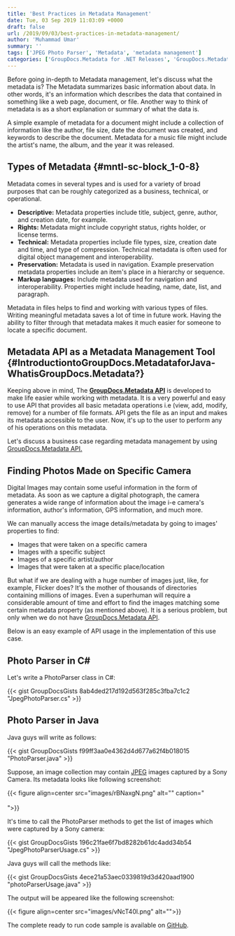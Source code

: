 ```yaml
---
title: 'Best Practices in Metadata Management'
date: Tue, 03 Sep 2019 11:03:09 +0000
draft: false
url: /2019/09/03/best-practices-in-metadata-management/
author: 'Muhammad Umar'
summary: ''
tags: ['JPEG Photo Parser', 'Metadata', 'metadata management']
categories: ['GroupDocs.Metadata for .NET Releases', 'GroupDocs.Metadata Product Family']
---
```


Before going in-depth to Metadata management, let's discuss what the metadata is? The Metadata summarizes basic information about data. In other words, it's an information which describes the data that contained in something like a web page, document, or file. Another way to think of metadata is as a short explanation or summary of what the data is.

A simple example of metadata for a document might include a collection of information like the author, file size, date the document was created, and keywords to describe the document. Metadata for a music file might include the artist's name, the album, and the year it was released.

## Types of Metadata {#mntl-sc-block_1-0-8}

Metadata comes in several types and is used for a variety of broad purposes that can be roughly categorized as a business, technical, or operational.

*   **Descriptive:** Metadata properties include title, subject, genre, author, and creation date, for example.
*   **Rights:** Metadata might include copyright status, rights holder, or license terms.
*   **Technical:** Metadata properties include file types, size, creation date and time, and type of compression. Technical metadata is often used for digital object management and interoperability.
*   **Preservation:** Metadata is used in navigation. Example preservation metadata properties include an item's place in a hierarchy or sequence.
*   **Markup languages:** Include metadata used for navigation and interoperability. Properties might include heading, name, date, list, and paragraph.

Metadata in files helps to find and working with various types of files. Writing meaningful metadata saves a lot of time in future work. Having the ability to filter through that metadata makes it much easier for someone to locate a specific document.

## Metadata API as a Metadata Management Tool {#IntroductiontoGroupDocs.MetadataforJava-WhatisGroupDocs.Metadata?}

Keeping above in mind, The **[GroupDocs.Metadata API](https://products.groupdocs.com/metadata)** is developed to make life easier while working with metadata. It is a very powerful and easy to use API that provides all basic metadata operations i.e (view, add, modify, remove) for a number of file formats. API gets the file as an input and makes its metadata accessible to the user. Now, it's up to the user to perform any of his operations on this metadata.

Let's discuss a business case regarding metadata management by using [GroupDocs.Metadata API.](https://products.groupdocs.com/metadata)

## Finding Photos Made on Specific Camera

Digital Images may contain some useful information in the form of metadata. As soon as we capture a digital photograph, the camera generates a wide range of information about the image i-e camera's information, author's information, GPS information, and much more.

We can manually access the image details/metadata by going to images' properties to find:

*   Images that were taken on a specific camera
*   Images with a specific subject
*   Images of a specific artist/author
*   Images that were taken at a specific place/location

But what if we are dealing with a huge number of images just, like, for example, Flicker does? It's the mother of thousands of directories containing millions of images. Even a superhuman will require a considerable amount of time and effort to find the images matching some certain metadata property (as mentioned above). It is a serious problem, but only when we do not have [GroupDocs.Metadata API](https://products.groupdocs.com/metadata).

Below is an easy example of API usage in the implementation of this use case.

## Photo Parser in C#

Let's write a PhotoParser class in C#:

{{< gist GroupDocsGists 8ab4ded217d192d563f285c3fba7c1c2 "JpegPhotoParser.cs" >}}

## Photo Parser in Java

Java guys will write as follows:

{{< gist GroupDocsGists f99ff3aa0e4362d4d677a62f4b018015 "PhotoParser.java" >}}

Suppose, an image collection may contain [JPEG](https://wiki.fileformat.com/image/jpeg/) images captured by a Sony Camera. Its metadata looks like following screenshot:



{{< figure align=center src="images/rBNaxgN.png" alt="" caption="<br><br>">}}


It's time to call the PhotoParser methods to get the list of images which were captured by a Sony camera:

{{< gist GroupDocsGists 196c21fae6f7bd8282b61dc4add34b54 "JpegPhotoParserUsage.cs" >}}

Java guys will call the methods like:

{{< gist GroupDocsGists 4ece21a53aec0339819d3d420aad1900 "photoParserUsage.java" >}}

The output will be appeared like the following screenshot:



{{< figure align=center src="images/vNcT40l.png" alt="">}}


The complete ready to run code sample is available on [GitHub](https://github.com/groupdocs-metadata).




